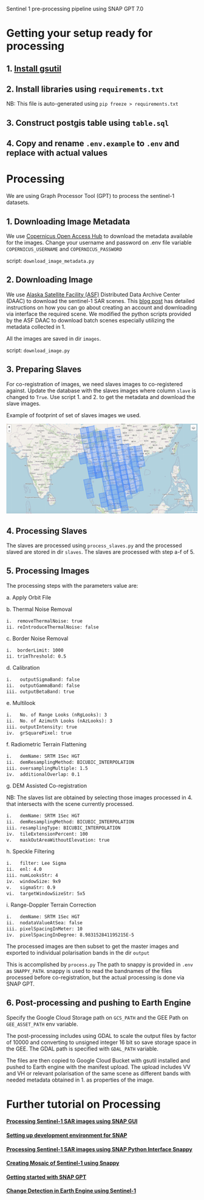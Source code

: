 Sentinel 1 pre-processing pipeline using SNAP GPT 7.0

# Getting your setup ready for processing

## 1. [Install gsutil](https://cloud.google.com/storage/docs/gsutil_install)

## 2. Install libraries using `requirements.txt`
   NB: This file is auto-generated using `pip freeze > requirements.txt`

## 3. Construct postgis table using `table.sql`

## 4. Copy and rename `.env.example` to `.env` and replace with actual values


# Processing

We are using Graph Processor Tool (GPT) to process the sentinel-1 datasets.

## 1. Downloading Image Metadata

We use [Copernicus Open Access Hub](https://scihub.copernicus.eu/) to download the metadata available for the images.
Change your username and password on .env file variable `COPERNICUS_USERNAME` and `COPERNICUS_PASSWORD`

script: `download_image_metadata.py`

## 2. Downloading Image

We use [Alaska Satellite Facility (ASF)](https://asf.alaska.edu/data-sets/sar-data-sets/sentinel-1/) Distributed Data Archive Center (DAAC) to download the sentinel-1 SAR scenes.
This [blog post](https://thegeoict.com/blog/2019/08/19/processing-sentinel-1-sar-images-using-sentinel-application-platform-snap/) has detailed instructions on how you can go about creating an account and downloading via interface the required scene. We modified the python scripts provided by the ASF DAAC to download batch scenes especially utilizing the metadata collected in 1. 

All the images are saved in dir `images`.

script: `download_image.py`

## 3. Preparing Slaves

For co-registration of images, we need slaves images to co-registered against. Update the database with the slaves images where column `slave` is changed to `True`. Use script 1. and 2. to get the metadata and download the slave images.

Example of footprint of set of slaves images we used.

![](graphics/slaves-footprint.png)

## 4. Processing Slaves

The slaves are processed using `process_slaves.py` and the processed slaved are stored in dir `slaves`. The slaves are processed with step a-f of 5.

## 5. Processing Images

The processing steps with the parameters value are:

a. Apply Orbit File

b. Thermal Noise Removal

    i.  removeThermalNoise: true
    ii. reIntroduceThermalNoise: false

c. Border Noise Removal

    i.  borderLimit: 1000
    ii. trimThreshold: 0.5

d. Calibration

    i.   outputSigmaBand: false
    ii.  outputGammaBand: false
    iii. outputBetaBand: true

e. Multilook

    i.   No. of Range Looks (nRgLooks): 3
    ii.  No. of Azimuth Looks (nAzLooks): 3
    iii. outputIntensity: true
    iv.  grSquarePixel: true

f. Radiometric Terrain Flattening

    i.   demName: SRTM 1Sec HGT
    ii.  demResamplingMethod: BICUBIC_INTERPOLATION
    iii. oversamplingMultiple: 1.5
    iv.  additionalOverlap: 0.1
 
g. DEM Assisted Co-registration

NB: The slaves list are obtained by selecting those images processed in 4. that intersects with the scene currently processed.

    i.   demName: SRTM 1Sec HGT
    ii.  demResamplingMethod: BICUBIC_INTERPOLATION
    iii. resamplingType: BICUBIC_INTERPOLATION
    iv.  tileExtensionPercent: 100
    v.   maskOutAreaWithoutElevation: true

h. Speckle Filtering

    i.   filter: Lee Sigma
    ii.  enl: 4.0
    iii. numLooksStr: 4
    iv.  windowSize: 9x9
    v.   sigmaStr: 0.9
    vi.  targetWindowSizeStr: 5x5

i. Range-Doppler Terrain Correction

    i.   demName: SRTM 1Sec HGT
    ii.  nodataValueAtSea: false
    iii. pixelSpacingInMeter: 10
    iv.  pixelSpacingInDegree: 8.983152841195215E-5

The processed images are then subset to get the master images and exported to individual polarisation bands in the dir `output`

This is accomplished by `process.py` The path to snappy is provided in `.env` as `SNAPPY_PATH`. snappy is used to read the bandnames of the files processed before co-registration, but the actual processing is done via SNAP GPT. 

## 6. Post-processing and pushing to Earth Engine

Specify the Google Cloud Storage path on `GCS_PATH` and the GEE Path on `GEE_ASSET_PATH` env variable.

The post-processing includes using GDAL to scale the output files by factor of 10000 and converting to unsigned integer 16 bit so save storage space in the GEE. The GDAL path is specified with `GDAL_PATH` variable.

The files are then copied to Google Cloud Bucket with gsutil installed and pushed to Earth engine with the manifest upload. The upload includes VV and VH or relevant polarisation of the same scene as different bands with needed metadata obtained in 1. as properties of the image.

# Further tutorial on Processing

#### [Processing Sentinel-1 SAR images using SNAP GUI](https://thegeoict.com/blog/2019/08/19/processing-sentinel-1-sar-images-using-sentinel-application-platform-snap/)

#### [Setting up development environment for SNAP](https://thegeoict.com/blog/2019/08/21/setup-development-environment-for-snap/)

#### [Processing Sentinel-1 SAR images using SNAP Python Interface Snappy](https://thegeoict.com/blog/2019/08/22/processing-sentinel-1-sar-images-using-snappy-snap-python-interface/)

#### [Creating Mosaic of Sentinel-1 using Snappy](https://thegeoict.com/blog/2019/09/03/creating-mosaic-of-sentinel-1-using-snappy/)

#### [Getting started with SNAP GPT](https://thegeoict.com/blog/2019/11/07/ditch-snappy-to-use-graph-processor-tool-gpt-to-process-your-sentinel-1-data/)

#### [Change Detection in Earth Engine using Sentinel-1](https://thegeoict.com/blog/2019/06/17/change-detection-in-google-earth-engine-using-sentinel-1-images/)
 